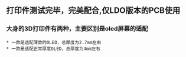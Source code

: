 ## 打印件测试完毕，完美配合,仅LDO版本的PCB使用
### 大身的3D打印件有两种，主要区别是oled屏幕的适配
	* 一款是适配薄款的OLED，总厚度为2.7mm左右
	* 一款是适配正常厚度OLED，总厚度为4mm左右
